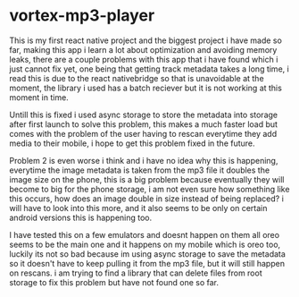# vortex-mp3-player


  This is my first react native project and the biggest project i have made so far, 
  making this app i learn a lot about optimization and avoiding memory leaks, there are a couple problems with this app
  that i have found which i just cannot fix yet, one being that getting track metadata takes a long time, i read this is due to the react   nativebridge so that is unavoidable at the moment, the library i used has a batch reciever but it is not working at this moment in time.
            
            
  Untill this is fixed i used async storage to store the metadata into storage after first launch to solve this problem,
  this makes a much faster load but comes with the problem of the user having to rescan everytime they add media to their mobile, i
   hope to get this problem fixed in the future.
             
   Problem 2 is even worse i think and i have no idea why this is happening, everytime the image metadata is taken from the mp3 file
   it doubles the image size on the phone, this is a big problem because eventually they will become to big for the phone storage,
   i am not even sure how something like this occurs, how does an image double in size instead of being replaced? i will have to look into 
   this more, and it also seems to be only on certain android versions this is happening too.
   
   I have tested this on a few emulators and doesnt happen on them all oreo seems to be the main 
   one and it happens on my mobile which is oreo too, luckily its not so bad because im using async storage to save the metadata
   so it doesn't have to keep pulling it from the mp3 file, but it will still happen on rescans.
   i am trying to find a library that can delete files from root storage to fix this problem but have not found one so far.
